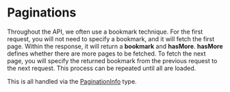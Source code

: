 # Paginations

Throughout the API, we often use a bookmark technique. For the first request, you will not need to specify a bookmark, and it will fetch the first page. Within the response, it will return a **bookmark** and **hasMore**. **hasMore** defines whether there are more pages to be fetched. To fetch the next page, you will specify the returned bookmark from the previous request to the next request. This process can be repeated until all are loaded.&#x20;



This is all handled via the [PaginationInfo](https://bitbadges.github.io/bitbadgesjs/packages/utils/docs/interfaces/PaginationInfo.html) type.
